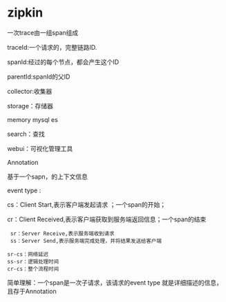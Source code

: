 # zipkin

一次trace由一组span组成

traceId:一个请求的，完整链路ID.

spanId:经过的每个节点，都会产生这个ID

parentId:spanId的父ID

collector:收集器

storage：存储器

memory mysql es

search：查找

webui：可视化管理工具

Annotation

基于一个sapn，的上下文信息

event type :

cs：Client Start,表示客户端发起请求 ；一个span的开始；

cr：Client Received,表示客户端获取到服务端返回信息；一个span的结束

```
 sr：Server Receive,表示服务端收到请求
 ss：Server Send,表示服务端完成处理，并将结果发送给客户端

sr-cs：网络延迟
ss-sr：逻辑处理时间
cr-cs：整个流程时间
```

简单理解：一个span是一次子请求，该请求的event type 就是详细描述的信息，且存于Annotation
